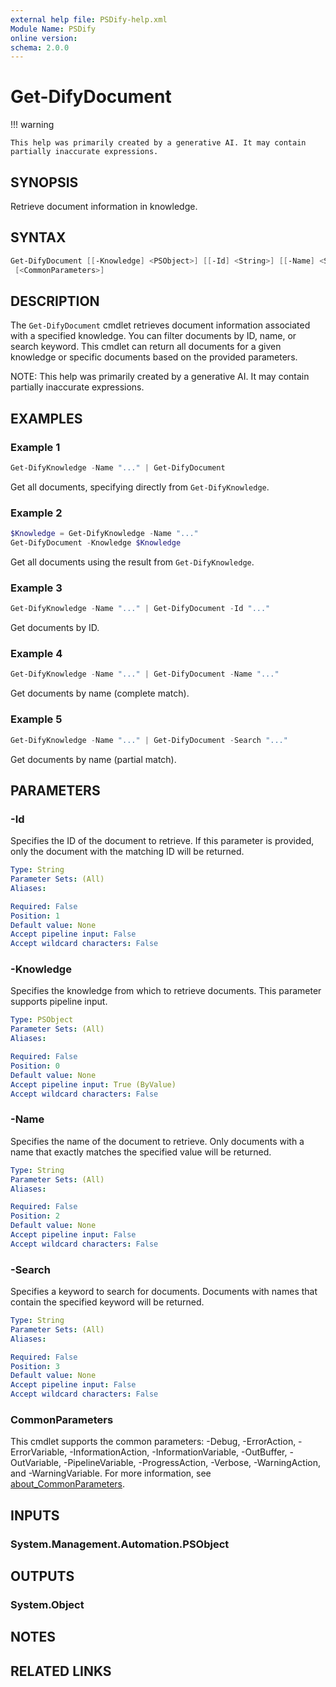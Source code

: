 ```yaml
---
external help file: PSDify-help.xml
Module Name: PSDify
online version:
schema: 2.0.0
---
```


# Get-DifyDocument

!!! warning

    This help was primarily created by a generative AI. It may contain partially inaccurate expressions.

## SYNOPSIS

Retrieve document information in knowledge.

## SYNTAX

```powershell
Get-DifyDocument [[-Knowledge] <PSObject>] [[-Id] <String>] [[-Name] <String>] [[-Search] <String>]
 [<CommonParameters>]
```

## DESCRIPTION

The `Get-DifyDocument` cmdlet retrieves document information associated with a specified knowledge. You can filter documents by ID, name, or search keyword. This cmdlet can return all documents for a given knowledge or specific documents based on the provided parameters.

NOTE: This help was primarily created by a generative AI. It may contain partially inaccurate expressions.

## EXAMPLES

### Example 1

```powershell
Get-DifyKnowledge -Name "..." | Get-DifyDocument
```

Get all documents, specifying directly from `Get-DifyKnowledge`.

### Example 2

```powershell
$Knowledge = Get-DifyKnowledge -Name "..."
Get-DifyDocument -Knowledge $Knowledge
```

Get all documents using the result from `Get-DifyKnowledge`.

### Example 3

```powershell
Get-DifyKnowledge -Name "..." | Get-DifyDocument -Id "..."
```

Get documents by ID.

### Example 4

```powershell
Get-DifyKnowledge -Name "..." | Get-DifyDocument -Name "..."
```

Get documents by name (complete match).

### Example 5

```powershell
Get-DifyKnowledge -Name "..." | Get-DifyDocument -Search "..."
```

Get documents by name (partial match).

## PARAMETERS

### -Id

Specifies the ID of the document to retrieve. If this parameter is provided, only the document with the matching ID will be returned.

```yaml
Type: String
Parameter Sets: (All)
Aliases:

Required: False
Position: 1
Default value: None
Accept pipeline input: False
Accept wildcard characters: False
```

### -Knowledge

Specifies the knowledge from which to retrieve documents. This parameter supports pipeline input.

```yaml
Type: PSObject
Parameter Sets: (All)
Aliases:

Required: False
Position: 0
Default value: None
Accept pipeline input: True (ByValue)
Accept wildcard characters: False
```

### -Name

Specifies the name of the document to retrieve. Only documents with a name that exactly matches the specified value will be returned.

```yaml
Type: String
Parameter Sets: (All)
Aliases:

Required: False
Position: 2
Default value: None
Accept pipeline input: False
Accept wildcard characters: False
```

### -Search

Specifies a keyword to search for documents. Documents with names that contain the specified keyword will be returned.

```yaml
Type: String
Parameter Sets: (All)
Aliases:

Required: False
Position: 3
Default value: None
Accept pipeline input: False
Accept wildcard characters: False
```

### CommonParameters

This cmdlet supports the common parameters: -Debug, -ErrorAction, -ErrorVariable, -InformationAction, -InformationVariable, -OutBuffer, -OutVariable, -PipelineVariable, -ProgressAction, -Verbose, -WarningAction, and -WarningVariable. For more information, see [about_CommonParameters](http://go.microsoft.com/fwlink/?LinkID=113216).

## INPUTS

### System.Management.Automation.PSObject

## OUTPUTS

### System.Object

## NOTES

## RELATED LINKS
